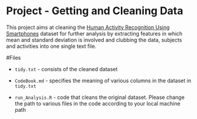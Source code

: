 # Project - Getting and Cleaning Data
This project aims at cleaning the [Human Activity Recognition Using Smartphones](http://archive.ics.uci.edu/ml/datasets/Human+Activity+Recognition+Using+Smartphones) dataset for further analysis by extracting features in which mean and standard deviation is involved and clubbing the data, subjects and activities into one single text file.

#Files
* `tidy.txt` - consists of the cleaned dataset

* `CodeBook.md` - specifies the meaning of various columns in the dataset in `tidy.txt`

* `run_Analysis.R` - code that cleans the original dataset. Please change the path to various files in the code according to your local                       machine path
